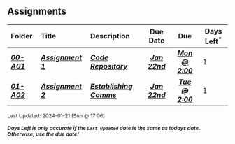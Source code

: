 ## Assignments

| Folder | Title | Description | Due Date | Due | Days Left<sup>*</sup> |
|:------|:------|:------|:-----:|:-----:|-----|
| ***<a href="https://github.com/rugbyprof/3013-Algorithms/tree/master/Assignments/00-A01">00-A01</a>*** | ***<a href="https://github.com/rugbyprof/3013-Algorithms/tree/master/Assignments/00-A01"> Assignment 1 </a>*** | ***<a href="https://github.com/rugbyprof/3013-Algorithms/tree/master/Assignments/00-A01"> Code Repository</a>*** | ***<a href="https://github.com/rugbyprof/3013-Algorithms/tree/master/Assignments/00-A01">Jan 22nd</a>*** | ***<a href="https://github.com/rugbyprof/3013-Algorithms/tree/master/Assignments/00-A01">Mon @ 2:00</a>*** | 1 |
| ***<a href="https://github.com/rugbyprof/3013-Algorithms/tree/master/Assignments/01-A02">01-A02</a>*** | ***<a href="https://github.com/rugbyprof/3013-Algorithms/tree/master/Assignments/01-A02"> Assignment 2 </a>*** | ***<a href="https://github.com/rugbyprof/3013-Algorithms/tree/master/Assignments/01-A02"> Establishing Comms</a>*** | ***<a href="https://github.com/rugbyprof/3013-Algorithms/tree/master/Assignments/01-A02">Jan 22nd</a>*** | ***<a href="https://github.com/rugbyprof/3013-Algorithms/tree/master/Assignments/01-A02">Tue @ 2:00</a>*** | 1 |

<sup>Last Updated: 2024-01-21 (Sun @ 17:06)</sup> 

<sup>***Days Left is only accurate if the `Last Updated` date is the same as todays date. Otherwise, use the due date!***</sup> 
